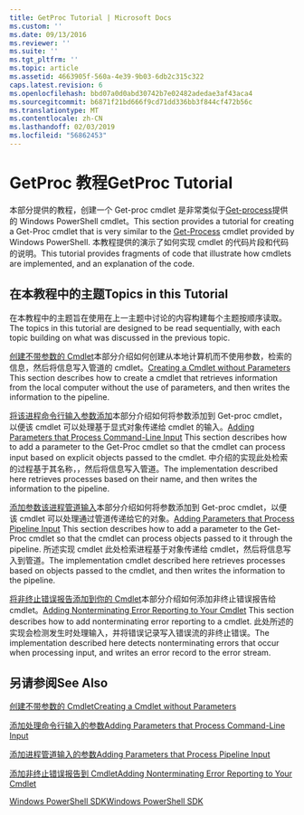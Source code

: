```yaml
---
title: GetProc Tutorial | Microsoft Docs
ms.custom: ''
ms.date: 09/13/2016
ms.reviewer: ''
ms.suite: ''
ms.tgt_pltfrm: ''
ms.topic: article
ms.assetid: 4663905f-560a-4e39-9b03-6db2c315c322
caps.latest.revision: 6
ms.openlocfilehash: bbd07a0d0abd30742b7e02482adedae3af43aca4
ms.sourcegitcommit: b6871f21bd666f9cd71dd336bb3f844cf472b56c
ms.translationtype: MT
ms.contentlocale: zh-CN
ms.lasthandoff: 02/03/2019
ms.locfileid: "56862453"
---
```

# <a name="getproc-tutorial"></a><span data-ttu-id="7ce28-102">GetProc 教程</span><span class="sxs-lookup"><span data-stu-id="7ce28-102">GetProc Tutorial</span></span>

<span data-ttu-id="7ce28-103">本部分提供的教程，创建一个 Get-proc cmdlet 是非常类似于[Get-process](/powershell/module/Microsoft.PowerShell.Management/Get-Process)提供的 Windows PowerShell cmdlet。</span><span class="sxs-lookup"><span data-stu-id="7ce28-103">This section provides a tutorial for creating a Get-Proc cmdlet that is very similar to the [Get-Process](/powershell/module/Microsoft.PowerShell.Management/Get-Process) cmdlet provided by Windows PowerShell.</span></span> <span data-ttu-id="7ce28-104">本教程提供的演示了如何实现 cmdlet 的代码片段和代码的说明。</span><span class="sxs-lookup"><span data-stu-id="7ce28-104">This tutorial provides fragments of code that illustrate how cmdlets are implemented, and an explanation of the code.</span></span>

## <a name="topics-in-this-tutorial"></a><span data-ttu-id="7ce28-105">在本教程中的主题</span><span class="sxs-lookup"><span data-stu-id="7ce28-105">Topics in this Tutorial</span></span>

<span data-ttu-id="7ce28-106">在本教程中的主题旨在使用在上一主题中讨论的内容构建每个主题按顺序读取。</span><span class="sxs-lookup"><span data-stu-id="7ce28-106">The topics in this tutorial are designed to be read sequentially, with each topic building on what was discussed in the previous topic.</span></span>

<span data-ttu-id="7ce28-107">[创建不带参数的 Cmdlet](./creating-a-cmdlet-without-parameters.md)本部分介绍如何创建从本地计算机而不使用参数，检索的信息，然后将信息写入管道的 cmdlet。</span><span class="sxs-lookup"><span data-stu-id="7ce28-107">[Creating a Cmdlet without Parameters](./creating-a-cmdlet-without-parameters.md) This section describes how to create a cmdlet that retrieves information from the local computer without the use of parameters, and then writes the information to the pipeline.</span></span>

<span data-ttu-id="7ce28-108">[将该进程命令行输入参数添加](./adding-parameters-that-process-command-line-input.md)本部分介绍如何将参数添加到 Get-proc cmdlet，以便该 cmdlet 可以处理基于显式对象传递给 cmdlet 的输入。</span><span class="sxs-lookup"><span data-stu-id="7ce28-108">[Adding Parameters that Process Command-Line Input](./adding-parameters-that-process-command-line-input.md) This section describes how to add a parameter to the Get-Proc cmdlet so that the cmdlet can process input based on explicit objects passed to the cmdlet.</span></span> <span data-ttu-id="7ce28-109">中介绍的实现此处检索的过程基于其名称，，然后将信息写入管道。</span><span class="sxs-lookup"><span data-stu-id="7ce28-109">The implementation described here retrieves processes based on their name, and then writes the information to the pipeline.</span></span>

<span data-ttu-id="7ce28-110">[添加参数该进程管道输入](./adding-parameters-that-process-pipeline-input.md)本部分介绍如何将参数添加到 Get-proc cmdlet，以便该 cmdlet 可以处理通过管道传递给它的对象。</span><span class="sxs-lookup"><span data-stu-id="7ce28-110">[Adding Parameters that Process Pipeline Input](./adding-parameters-that-process-pipeline-input.md) This section describes how to add a parameter to the Get-Proc cmdlet so that the cmdlet can process objects passed to it through the pipeline.</span></span> <span data-ttu-id="7ce28-111">所述实现 cmdlet 此处检索进程基于对象传递给 cmdlet，然后将信息写入到管道。</span><span class="sxs-lookup"><span data-stu-id="7ce28-111">The implementation cmdlet described here retrieves processes based on objects passed to the cmdlet, and then writes the information to the pipeline.</span></span>

<span data-ttu-id="7ce28-112">[将非终止错误报告添加到你的 Cmdlet](./adding-non-terminating-error-reporting-to-your-cmdlet.md)本部分介绍如何添加非终止错误报告给 cmdlet。</span><span class="sxs-lookup"><span data-stu-id="7ce28-112">[Adding Nonterminating Error Reporting to Your Cmdlet](./adding-non-terminating-error-reporting-to-your-cmdlet.md) This section describes how to add nonterminating error reporting to a cmdlet.</span></span> <span data-ttu-id="7ce28-113">此处所述的实现会检测发生时处理输入，并将错误记录写入错误流的非终止错误。</span><span class="sxs-lookup"><span data-stu-id="7ce28-113">The implementation described here detects nonterminating errors that occur when processing input, and writes an error record to the error stream.</span></span>

## <a name="see-also"></a><span data-ttu-id="7ce28-114">另请参阅</span><span class="sxs-lookup"><span data-stu-id="7ce28-114">See Also</span></span>

[<span data-ttu-id="7ce28-115">创建不带参数的 Cmdlet</span><span class="sxs-lookup"><span data-stu-id="7ce28-115">Creating a Cmdlet without Parameters</span></span>](./creating-a-cmdlet-without-parameters.md)

[<span data-ttu-id="7ce28-116">添加处理命令行输入的参数</span><span class="sxs-lookup"><span data-stu-id="7ce28-116">Adding Parameters that Process Command-Line Input</span></span>](./adding-parameters-that-process-command-line-input.md)

[<span data-ttu-id="7ce28-117">添加进程管道输入的参数</span><span class="sxs-lookup"><span data-stu-id="7ce28-117">Adding Parameters that Process Pipeline Input</span></span>](./adding-parameters-that-process-pipeline-input.md)

[<span data-ttu-id="7ce28-118">添加非终止错误报告到 Cmdlet</span><span class="sxs-lookup"><span data-stu-id="7ce28-118">Adding Nonterminating Error Reporting to Your Cmdlet</span></span>](./adding-non-terminating-error-reporting-to-your-cmdlet.md)

[<span data-ttu-id="7ce28-119">Windows PowerShell SDK</span><span class="sxs-lookup"><span data-stu-id="7ce28-119">Windows PowerShell SDK</span></span>](../windows-powershell-reference.md)
